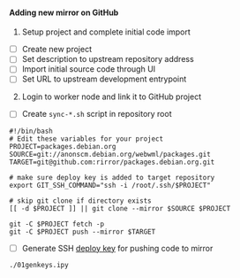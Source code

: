 #### Adding new mirror on GitHub

1. Setup project and complete initial code import

* [ ] Create new project
* [ ] Set description to upstream repository address
* [ ] Import initial source code through UI
* [ ] Set URL to upstream development entrypoint

2. Login to worker node and link it to GitHub project

* [ ] Create `sync-*.sh` script in repository root
```
#!/bin/bash
# Edit these variables for your project
PROJECT=packages.debian.org
SOURCE=git://anonscm.debian.org/webwml/packages.git
TARGET=git@github.com:rirror/packages.debian.org.git

# make sure deploy key is added to target repository
export GIT_SSH_COMMAND="ssh -i /root/.ssh/$PROJECT"

# skip git clone if directory exists
[[ -d $PROJECT ]] || git clone --mirror $SOURCE $PROJECT

git -C $PROJECT fetch -p
git -C $PROJECT push --mirror $TARGET
```

* [ ] Generate SSH [deploy key] for pushing code to mirror
```
./01genkeys.ipy
```

[deploy key]: https://developer.github.com/v3/guides/managing-deploy-keys/#deploy-keys
